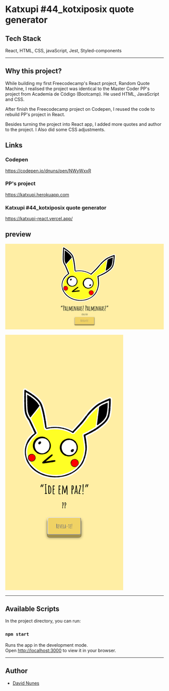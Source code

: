# Katxupi #44_kotxiposix quote generator

## Tech Stack

React, HTML, CSS, javaScript, Jest, Styled-components

---

## Why this project?

While building my first Freecodecamp's React project, Random Quote Machine, I realised the project was identical to the Master Coder PP's project from Academia de Código (Bootcamp). He used HTML, JavaScript and CSS.

After finish the Freecodecamp project on Codepen, I reused the code to rebuild PP's project in React.

Besides turning the project into React app, I added more quotes and author to the project. I Also did some CSS adjustments.

## Links

### Codepen
https://codepen.io/dnuns/pen/NWyWxxR

### PP's project
https://katxupi.herokuapp.com

### Katxupi #44_kotxiposix quote generator
https://katxupi-react.vercel.app/


## preview
![screenshot](readme_img/katxupi.png)

![screenshot](readme_img/katxupi_mbl.png)

---

## Available Scripts

In the project directory, you can run:

### `npm start`

Runs the app in the development mode.\
Open [http://localhost:3000](http://localhost:3000) to view it in your browser.

---

## Author

- [David Nunes](https://www.github.com/Dnuns)
